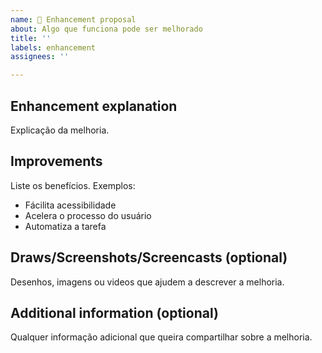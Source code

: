 ```yaml
---
name: 💎 Enhancement proposal
about: Algo que funciona pode ser melhorado
title: ''
labels: enhancement
assignees: ''

---
```


## Enhancement explanation
Explicação da melhoria.

## Improvements
Liste os benefícios. Exemplos:
- Fácilita acessibilidade
- Acelera o processo do usuário
- Automatiza a tarefa

## Draws/Screenshots/Screencasts (optional)
Desenhos, imagens ou videos que ajudem a descrever a melhoria.

## Additional information (optional)
Qualquer informação adicional que queira compartilhar sobre a melhoria.
